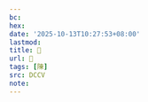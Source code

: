 ```yaml
---
bc:
hex:
date: '2025-10-13T10:27:53+08:00'
lastmod:
title: 􂍂
url: 􂍂
tags: [陳]
src: DCCV
note:
---
```

